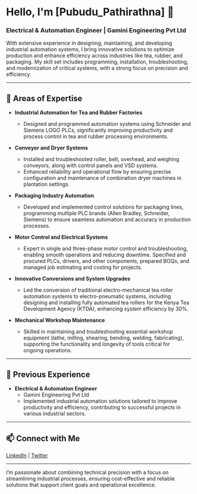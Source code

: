 # Hello, I'm [Pubudu_Pathirathna] 👋  
### Electrical & Automation Engineer | Gamini Engineering Pvt Ltd

With extensive experience in designing, maintaining, and developing industrial automation systems, I bring innovative solutions to optimize production and enhance efficiency across industries like tea, rubber, and packaging. My skill set includes programming, installation, troubleshooting, and modernization of critical systems, with a strong focus on precision and efficiency.

---

## 🔧 Areas of Expertise
- **Industrial Automation for Tea and Rubber Factories**  
   - Designed and programmed automation systems using Schneider and Siemens LOGO PLCs, significantly improving productivity and process control in tea and rubber processing environments.

- **Conveyor and Dryer Systems**  
   - Installed and troubleshooted roller, belt, overhead, and weighing conveyors, along with control panels and VSD systems.
   - Enhanced reliability and operational flow by ensuring precise configuration and maintenance of combination dryer machines in plantation settings.

- **Packaging Industry Automation**  
   - Developed and implemented control solutions for packaging lines, programming multiple PLC brands (Allen Bradley, Schneider, Siemens) to ensure seamless automation and accuracy in production processes.

- **Motor Control and Electrical Systems**  
   - Expert in single and three-phase motor control and troubleshooting, enabling smooth operations and reducing downtime. Specified and procured PLCs, drivers, and other components, prepared BOQs, and managed job estimating and costing for projects.

- **Innovative Conversions and System Upgrades**  
   - Led the conversion of traditional electro-mechanical tea roller automation systems to electro-pneumatic systems, including designing and installing fully automated tea rollers for the Kenya Tea Development Agency (KTDA), enhancing system efficiency by 30%.

- **Mechanical Workshop Maintenance**  
   - Skilled in maintaining and troubleshooting essential workshop equipment (lathe, milling, shearing, bending, welding, fabricating), supporting the functionality and longevity of tools critical for ongoing operations.

---

## 💼 Previous Experience
- **Electrical & Automation Engineer**  
   - Gamini Engineering Pvt Ltd  
   - Implemented industrial automation solutions tailored to improve productivity and efficiency, contributing to successful projects in various industrial sectors.

---

## 📫 Connect with Me
[LinkedIn](https://www.linkedin.com/in/yourprofile) | [Twitter](https://twitter.com/yourprofile)

---

I’m passionate about combining technical precision with a focus on streamlining industrial processes, ensuring cost-effective and reliable solutions that support client goals and operational excellence.
